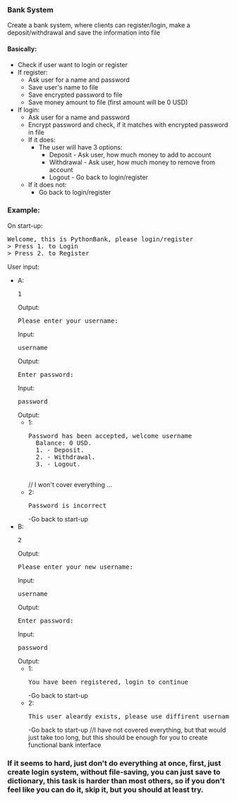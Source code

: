 ### Bank System
Create a bank system, where clients can register/login, make a deposit/withdrawal
and save the information into file
#### Basically:
* Check if user want to login or register
* If register:
    * Ask user for a name and password
    * Save user's name to file
    * Save encrypted password to file
    * Save money amount to file (first amount will be 0 USD)
* If login:
    * Ask user for a name and password
    * Encrypt password and check, if it matches with encrypted password in file
    * If it does:
        * The user will have 3 options:
            * Deposit - Ask user, how much money to add to account
            * Withdrawal - Ask user, how much money to remove from account
            * Logout - Go back to login/register
    * If it does not:
        * Go back to login/register

### Example:
On start-up:
<pre>Welcome, this is PythonBank, please login/register
> Press 1. to Login
> Press 2. to Register
</pre>
User input:
* A:
    <pre>1</pre>
    Output:
    <pre>Please enter your username: </pre>
    Input:
    <pre>username</pre>
    Output:
    <pre>Enter password: </pre>
    Input:
    <pre>password</pre>
    Output:
    * 1:
        <pre>Password has been accepted, welcome username
        Balance: 0 USD.
        1. - Deposit.
        2. - Withdrawal.
        3. - Logout.
        </pre>
        // I won't cover everything ...
    * 2:
        <pre>Password is incorrect</pre>
        -Go back to start-up
* B:
    <pre>2</pre>
    Output:
    <pre>Please enter your new username: </pre>
    Input:
    <pre>username</pre>
    Output:
    <pre>Enter password: </pre>
    Input:
    <pre>password</pre>
    Output:
    * 1:
        <pre>You have been registered, login to continue</pre>
        -Go back to start-up
    * 2:
        <pre>This user aleardy exists, please use diffirent username.</pre>
        -Go back to start-up
//I have not covered everything, but that would just take too long, but this should be enough for you to create functional bank interface

### If it seems to hard, just don't do everything at once, first, just create login system, without file-saving, you can just save to dictionary, this task is harder than most others, so if you don't feel like you can do it, skip it, but you should at least try.
